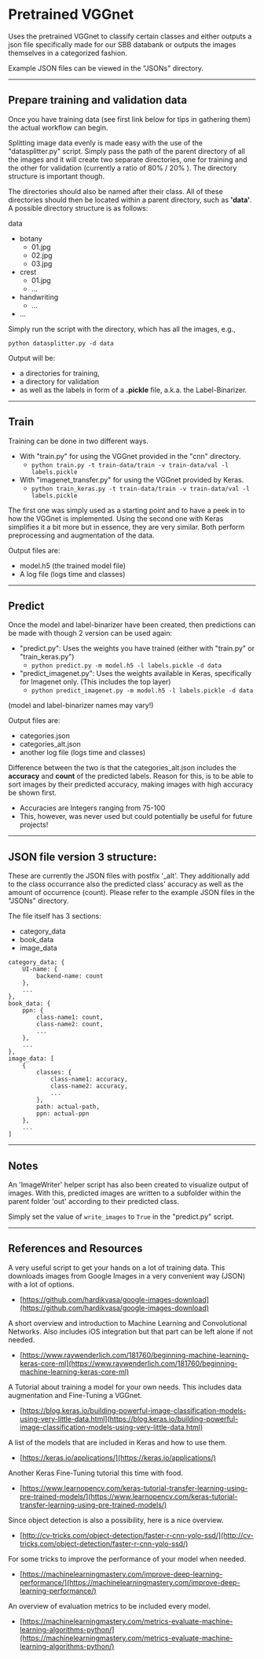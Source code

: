 # Pretrained VGGnet

Uses the pretrained VGGnet to classify certain classes and either outputs a json file specifically made for our SBB databank or outputs the images themselves in a categorized fashion.

Example JSON files can be viewed in the "JSONs" directory.

----
## Prepare training and validation data
Once you have training data (see first link below for tips in gathering them) the actual workflow can begin.

Splitting image data evenly is made easy with the use of the "datasplitter.py" script. Simply pass the path of the parent directory of all the images and it will create two separate directories, one for training and the other for validation (currently a ratio of 80% / 20% ). The directory structure is important though. 

The directories should also be named after their class. All of these directories should then be located within a parent directory, such as **'data'**. A possible directory structure is as follows:

data
* botany
    * 01.jpg
    * 02.jpg
    * 03.jpg
* crest
    * 01.jpg
    * ...
* handwriting
    * ...
* ...

Simply run the script with the directory, which has all the images, e.g., 

`python datasplitter.py -d data`

Output will be: 
* a directories for training, 
* a directory for validation 
* as well as the labels in form of a **.pickle** file, a.k.a. the Label-Binarizer.

---
## Train
Training can be done in two different ways.
* With "train.py" for using the VGGnet provided in the "cnn" directory.
    * `python train.py -t train-data/train -v train-data/val -l labels.pickle`
* With "imagenet_transfer.py" for using the VGGnet provided by Keras.
    * `python train_keras.py -t train-data/train -v train-data/val -l labels.pickle`

The first one was simply used as a starting point and to have a peek in to how the VGGnet is implemented. Using the second one with Keras simplifies it a bit more but in essence, they are very similar. Both perform preprocessing and augmentation of the data.

Output files are:
* model.h5 (the trained model file)
* A log file (logs time and classes)

---
## Predict

Once the model and label-binarizer have been created, then predictions can be made with though 2 version can be used again:
* "predict.py": Uses the weights you have trained (either with "train.py" or "train_keras.py")
    * `python predict.py -m model.h5 -l labels.pickle -d data`
* "predict_imagenet.py": Uses the weights available in Keras, specifically for Imagenet only. (This includes the top layer)
    * `python predict_imagenet.py -m model.h5 -l labels.pickle -d data`

(model and label-binarizer names may vary!)

Output files are:
* categories.json
* categories_alt.json
* another log file (logs time and classes)

Difference between the two is that the categories_alt.json includes the **accuracy** and **count** of the predicted labels. Reason for this, is to be able to sort images by their predicted accuracy, making images with high accuracy be shown first.
* Accuracies are Integers ranging from 75-100
* This, however, was never used but could potentially be useful for future projects!

---
## JSON file version 3 structure:

These are currently the JSON files with postfix '_alt'. They additionally add to the class occurrance also the predicted class' accuracy as well as the amount of occurrence (count). Please refer to the example JSON files in the "JSONs" directory.

The file itself has 3 sections:
* category_data
* book_data
* image_data


```
category_data: {
    UI-name: {
        backend-name: count
    },
    ...
}, 
book_data: {
    ppn: {
        class-name1: count,
        class-name2: count, 
        ...
    }, 
    ...
},
image_data: [
    {
        classes: {
            class-name1: accuracy,
            class-name2: accuracy,
            ...
        }, 
        path: actual-path, 
        ppn: actual-ppn
    }, 
    ...
]
```

---
## Notes
An 'ImageWriter' helper script has also been created to visualize output of images. With this, predicted images are written to a subfolder within the parent folder 'out' according to their predicted class.

Simply set the value of `write_images` to `True` in the "predict.py" script.

---
## References and Resources

A very useful script to get your hands on a lot of training data. This downloads images from Google Images in a very convenient way (JSON) with a lot of options.
* [https://github.com/hardikvasa/google-images-download](https://github.com/hardikvasa/google-images-download)

A short overview and introduction to Machine Learning and Convolutional Networks. Also includes iOS integration but that part can be left alone if not needed.
  * [https://www.raywenderlich.com/181760/beginning-machine-learning-keras-core-ml](https://www.raywenderlich.com/181760/beginning-machine-learning-keras-core-ml)

A Tutorial about training a model for your own needs. This includes data augmentation and Fine-Tuning a VGGnet.
* [https://blog.keras.io/building-powerful-image-classification-models-using-very-little-data.html](https://blog.keras.io/building-powerful-image-classification-models-using-very-little-data.html)

A list of the models that are included in Keras and how to use them.
* [https://keras.io/applications/](https://keras.io/applications/)

Another Keras Fine-Tuning tutorial this time with food.
* [https://www.learnopencv.com/keras-tutorial-transfer-learning-using-pre-trained-models/](https://www.learnopencv.com/keras-tutorial-transfer-learning-using-pre-trained-models/)

Since object detection is also a possibility, here is a nice overview.
* [http://cv-tricks.com/object-detection/faster-r-cnn-yolo-ssd/](http://cv-tricks.com/object-detection/faster-r-cnn-yolo-ssd/)

For some tricks to improve the performance of your model when needed.
* [https://machinelearningmastery.com/improve-deep-learning-performance/](https://machinelearningmastery.com/improve-deep-learning-performance/)

An overview of evaluation metrics to be included every model.
* [https://machinelearningmastery.com/metrics-evaluate-machine-learning-algorithms-python/](https://machinelearningmastery.com/metrics-evaluate-machine-learning-algorithms-python/)









